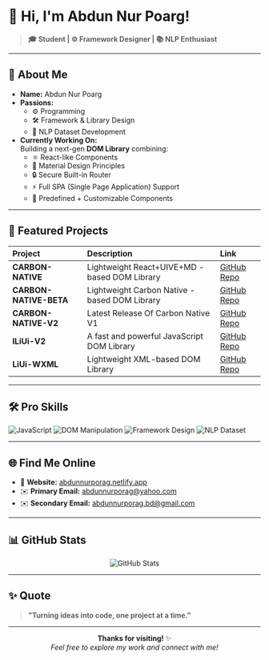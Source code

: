 # 👋 Hi, I'm **Abdun Nur Poarg**!

> **🎓 Student | ⚙️ Framework Designer | 📚 NLP Enthusiast**

---

## 🧠 About Me
- **Name:** Abdun Nur Poarg
- **Passions:**  
  - ⚙️ Programming  
  - 🛠️ Framework & Library Design  
  - 📖 NLP Dataset Development
- **Currently Working On:**  
  Building a next-gen **DOM Library** combining:
  - ⚛️ React-like Components
  - 🎨 Material Design Principles
  - 🔒 Secure Built-in Router
  - ⚡ Full SPA (Single Page Application) Support
  - 🧩 Predefined + Customizable Components

---

## 🚀 Featured Projects

| Project | Description | Link |
|:-------|:------------|:----|
| **CARBON-NATIVE** | Lightweight React+UIVE+MD -based DOM Library | [GitHub Repo](https://github.com/AbdunNur-Porag/Carbon-Native-V1) |
| **CARBON-NATIVE-BETA** | Lightweight Carbon Native -based DOM Library | [GitHub Repo](https://github.com/AbdunNur-Porag/Carbon-Native-Beta)
| **CARBON-NATIVE-V2** | Latest Release Of Carbon Native V1 | [GitHub Repo](https://github.com/AbdunNur-Porag/Carbon-Native-V1/releases/tag/CarbonNative) |
| **lLiUi-V2** | A fast and powerful JavaScript DOM Library | [GitHub Repo](https://github.com/Abdun-Nur-Porag/lLiUi-V2) |
| **LiUi-WXML** | Lightweight XML-based DOM Library | [GitHub Repo](https://github.com/Abdun-Nur-Porag/LiUi-WXML) |

---

## 🛠️ Pro Skills

![JavaScript](https://img.shields.io/badge/-JavaScript-black?style=flat-square&logo=javascript)
![DOM Manipulation](https://img.shields.io/badge/-DOM_Handling-informational?style=flat-square&color=blue)
![Framework Design](https://img.shields.io/badge/-Framework_Design-green?style=flat-square)
![NLP Dataset](https://img.shields.io/badge/-NLP_Dataset_Design-purple?style=flat-square)

---

## 🌐 Find Me Online

- 🔗 **Website:** [abdunnurporag.netlify.app](https://abdunnurporag.netlify.app)
- ✉️ **Primary Email:** [abdunnurporag@yahoo.com](mailto:abdunnurporag@yahoo.com)
- ✉️ **Secondary Email:** [abdunnurporag.bd@gmail.com](mailto:abdunnurporag.bd@gmail.com)

---

## 📊 GitHub Stats

<p align="center">
  <img src="https://github-readme-stats.vercel.app/api?username=Abdun-Nur-Porag&show_icons=true&theme=radical" alt="GitHub Stats" />
</p>

---

## ✨ Quote
> **"Turning ideas into code, one project at a time."**

---

<p align="center">
  <b>Thanks for visiting!</b> ✨<br/>
  <i>Feel free to explore my work and connect with me!</i>
</p>
